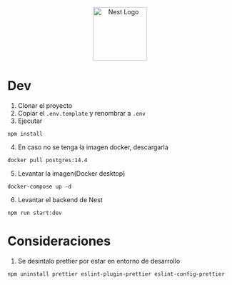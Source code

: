 <p align="center">
  <a href="http://nestjs.com/" target="blank"><img src="https://nestjs.com/img/logo-small.svg" width="120" alt="Nest Logo" /></a>
</p>

# Dev
1. Clonar el proyecto
2. Copiar el ```.env.template``` y renombrar a ```.env```
3. Ejecutar 
```
npm install
```
4. En caso no se tenga la imagen docker, descargarla
```
docker pull postgres:14.4
```
5. Levantar la imagen(Docker desktop) 
```
docker-compose up -d
```
6. Levantar el backend de Nest 
```
npm run start:dev
```
# Consideraciones
1. Se desintalo prettier por estar en entorno de desarrollo
```
npm uninstall prettier eslint-plugin-prettier eslint-config-prettier
```